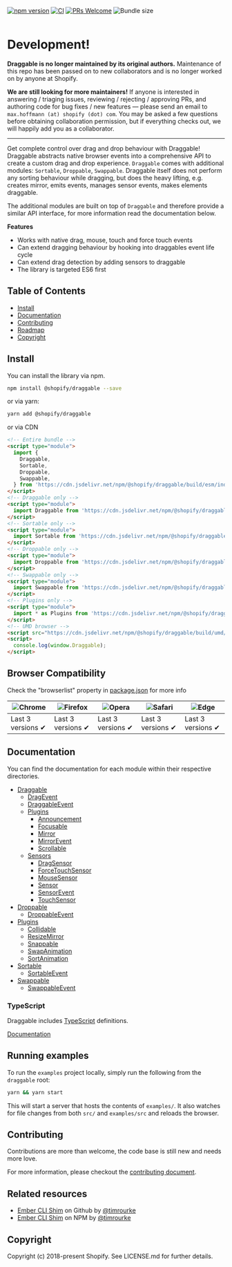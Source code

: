 [![npm version](https://img.shields.io/npm/v/@shopify/draggable.svg?label=@shopify/draggable)](https://www.npmjs.com/package/@shopify/draggable) [![CI](https://github.com/shopify/draggable/workflows/CI/badge.svg)](https://github.com/Shopify/draggable/actions?query=branch%3Amain) [![PRs Welcome](https://img.shields.io/badge/PRs-welcome-brightgreen.svg)](https://github.com/Shopify/draggable/blob/main/CONTRIBUTING.md) ![Bundle size](https://img.shields.io/badge/Bundle%20size-16.2kB-red.svg)

<a href="https://shopify.github.io/draggable" title="Visit Draggable website">
  <img src="https://user-images.githubusercontent.com/643944/35602291-99e2c56e-0605-11e8-847f-95f1f6be1610.jpg" alt="">
</a>

# Development!

**Draggable is no longer maintained by its original authors.** Maintenance of this repo has been passed on to new collaborators and is no longer worked on by anyone at Shopify.

**We are still looking for more maintainers!** If anyone is interested in answering / triaging issues, reviewing / rejecting / approving PRs, and authoring code for bug fixes / new features — please send an email to `max.hoffmann (at) shopify (dot) com`. You may be asked a few questions before obtaining collaboration permission, but if everything checks out, we will happily add you as a collaborator.

---

Get complete control over drag and drop behaviour with Draggable! Draggable abstracts
native browser events into a comprehensive API to create a custom drag and drop experience.
`Draggable` comes with additional modules: `Sortable`, `Droppable`, `Swappable`. Draggable
itself does not perform any sorting behaviour while dragging, but does the heavy lifting, e.g.
creates mirror, emits events, manages sensor events, makes elements draggable.

The additional modules are built on top of `Draggable` and therefore provide a similar API
interface, for more information read the documentation below.

**Features**

- Works with native drag, mouse, touch and force touch events
- Can extend dragging behaviour by hooking into draggables event life cycle
- Can extend drag detection by adding sensors to draggable
- The library is targeted ES6 first

## Table of Contents

- [Install](#install)
- [Documentation](#documentation)
- [Contributing](#contributing)
- [Roadmap](#roadmap)
- [Copyright](#copyright)

## Install

You can install the library via npm.

```bash
npm install @shopify/draggable --save
```

or via yarn:

```bash
yarn add @shopify/draggable
```

or via CDN

```html
<!-- Entire bundle -->
<script type="module">
  import {
    Draggable,
    Sortable,
    Droppable,
    Swappable,
  } from 'https://cdn.jsdelivr.net/npm/@shopify/draggable/build/esm/index.mjs';
</script>
<!-- Draggable only -->
<script type="module">
  import Draggable from 'https://cdn.jsdelivr.net/npm/@shopify/draggable/build/esm/Draggable/Draggable.mjs';
</script>
<!-- Sortable only -->
<script type="module">
  import Sortable from 'https://cdn.jsdelivr.net/npm/@shopify/draggable/build/esm/Sortable/Sortable.mjs';
</script>
<!-- Droppable only -->
<script type="module">
  import Droppable from 'https://cdn.jsdelivr.net/npm/@shopify/draggable/build/esm/Droppable/Droppable.mjs';
</script>
<!-- Swappable only -->
<script type="module">
  import Swappable from 'https://cdn.jsdelivr.net/npm/@shopify/draggable/build/esm/Swappable/Swappable.mjs';
</script>
<!-- Plugins only -->
<script type="module">
  import * as Plugins from 'https://cdn.jsdelivr.net/npm/@shopify/draggable/build/esm/Plugins/index.mjs';
</script>
<!-- UMD browser -->
<script src="https://cdn.jsdelivr.net/npm/@shopify/draggable/build/umd/index.min.js"></script>
<script>
  console.log(window.Draggable);
</script>
```

## Browser Compatibility

Check the "browserlist" property in [package.json](https://github.com/Shopify/draggable/blob/main/package.json#L88) for more info

| ![Chrome](https://raw.github.com/alrra/browser-logos/master/src/chrome/chrome_48x48.png) | ![Firefox](https://raw.github.com/alrra/browser-logos/master/src/firefox/firefox_48x48.png) | ![Opera](https://raw.github.com/alrra/browser-logos/master/src/opera/opera_48x48.png) | ![Safari](https://raw.github.com/alrra/browser-logos/master/src/safari/safari_48x48.png) | ![Edge](https://raw.github.com/alrra/browser-logos/master/src/edge/edge_48x48.png) |
| ---------------------------------------------------------------------------------------- | ------------------------------------------------------------------------------------------- | ------------------------------------------------------------------------------------- | ---------------------------------------------------------------------------------------- | ---------------------------------------------------------------------------------- |
| Last 3 versions ✔                                                                       | Last 3 versions ✔                                                                          | Last 3 versions ✔                                                                    | Last 3 versions ✔                                                                       | Last 3 versions ✔                                                                 |

## Documentation

You can find the documentation for each module within their respective directories.

- [Draggable](src/Draggable)
  - [DragEvent](src/Draggable/DragEvent)
  - [DraggableEvent](src/Draggable/DraggableEvent)
  - [Plugins](src/Draggable/Plugins)
    - [Announcement](src/Draggable/Plugins/Announcement)
    - [Focusable](src/Draggable/Plugins/Focusable)
    - [Mirror](src/Draggable/Plugins/Mirror)
    - [MirrorEvent](src/Draggable/Plugins/Mirror/MirrorEvent)
    - [Scrollable](src/Draggable/Plugins/Scrollable)
  - [Sensors](src/Draggable/Sensors)
    - [DragSensor](src/Draggable/Sensors/DragSensor)
    - [ForceTouchSensor](src/Draggable/Sensors/ForceTouchSensor)
    - [MouseSensor](src/Draggable/Sensors/MouseSensor)
    - [Sensor](src/Draggable/Sensors/Sensor)
    - [SensorEvent](src/Draggable/Sensors/SensorEvent)
    - [TouchSensor](src/Draggable/Sensors/TouchSensor)
- [Droppable](src/Droppable)
  - [DroppableEvent](src/Droppable/DroppableEvent)
- [Plugins](src/Plugins)
  - [Collidable](src/Plugins/Collidable)
  - [ResizeMirror](src/Plugins/ResizeMirror)
  - [Snappable](src/Plugins/Snappable)
  - [SwapAnimation](src/Plugins/SwapAnimation)
  - [SortAnimation](src/Plugins/SortAnimation)
- [Sortable](src/Sortable)
  - [SortableEvent](src/Sortable/SortableEvent)
- [Swappable](src/Swappable)
  - [SwappableEvent](src/Swappable/SwappableEvent)

### TypeScript

Draggable includes [TypeScript](http://typescriptlang.org) definitions.

[Documentation](doc/typescript.md)

## Running examples

To run the `examples` project locally, simply run the following from the `draggable` root:

```bash
yarn && yarn start
```

This will start a server that hosts the contents of `examples/`. It also watches for file
changes from both `src/` and `examples/src` and reloads the browser.

## Contributing

Contributions are more than welcome, the code base is still new and needs more love.

For more information, please checkout the [contributing document](https://github.com/Shopify/draggable/blob/main/CONTRIBUTING.md).

## Related resources

- [Ember CLI Shim](https://github.com/timrourke/ember-cli-shopify-draggable-shim) on Github by [@timrourke](https://github.com/timrourke)
- [Ember CLI Shim](https://www.npmjs.com/package/ember-cli-shopify-draggable-shim) on NPM by [@timrourke](https://github.com/timrourke)

## Copyright

Copyright (c) 2018-present Shopify. See LICENSE.md for further details.

